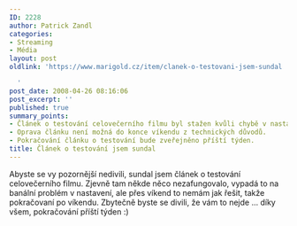 ```yaml
---
ID: 2228
author: Patrick Zandl
categories:
- Streaming
- Média
layout: post
oldlink: 'https://www.marigold.cz/item/clanek-o-testovani-jsem-sundal

  '
post_date: 2008-04-26 08:16:06
post_excerpt: ''
published: true
summary_points:
- Článek o testování celovečerního filmu byl stažen kvůli chybě v nastavení.
- Oprava článku není možná do konce víkendu z technických důvodů.
- Pokračování článku o testování bude zveřejněno příští týden.
title: Článek o testování jsem sundal
---
```


Abyste se vy pozornější nedivili, sundal jsem článek o testování celovečerního filmu. Zjevně tam někde něco nezafungovalo, vypadá to na banální problém v nastavení, ale přes víkend to nemám jak řešit, takže pokračovaní po víkendu. Zbytečně byste se divili, že vám to nejde ... díky všem, pokračování příští týden :)